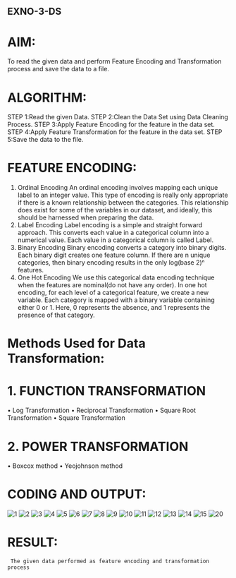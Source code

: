 ## EXNO-3-DS

# AIM:
To read the given data and perform Feature Encoding and Transformation process and save the data to a file.

# ALGORITHM:
STEP 1:Read the given Data.
STEP 2:Clean the Data Set using Data Cleaning Process.
STEP 3:Apply Feature Encoding for the feature in the data set.
STEP 4:Apply Feature Transformation for the feature in the data set.
STEP 5:Save the data to the file.

# FEATURE ENCODING:
1. Ordinal Encoding
An ordinal encoding involves mapping each unique label to an integer value. This type of encoding is really only appropriate if there is a known relationship between the categories. This relationship does exist for some of the variables in our dataset, and ideally, this should be harnessed when preparing the data.
2. Label Encoding
Label encoding is a simple and straight forward approach. This converts each value in a categorical column into a numerical value. Each value in a categorical column is called Label.
3. Binary Encoding
Binary encoding converts a category into binary digits. Each binary digit creates one feature column. If there are n unique categories, then binary encoding results in the only log(base 2)ⁿ features.
4. One Hot Encoding
We use this categorical data encoding technique when the features are nominal(do not have any order). In one hot encoding, for each level of a categorical feature, we create a new variable. Each category is mapped with a binary variable containing either 0 or 1. Here, 0 represents the absence, and 1 represents the presence of that category.

# Methods Used for Data Transformation:
  # 1. FUNCTION TRANSFORMATION
• Log Transformation
• Reciprocal Transformation
• Square Root Transformation
• Square Transformation
  # 2. POWER TRANSFORMATION
• Boxcox method
• Yeojohnson method

# CODING AND OUTPUT:
![1](https://github.com/user-attachments/assets/2a2295f0-649b-4fe6-af2e-88d9cf0f32ec)
![2](https://github.com/user-attachments/assets/0cb2b6d3-3766-463d-8dc6-b9e311f30dec)
![3](https://github.com/user-attachments/assets/285a8fd2-c338-4c54-a7b4-98e849964913)
![4](https://github.com/user-attachments/assets/ec779996-3c27-4db3-8b5c-2014ab470bea)
![5](https://github.com/user-attachments/assets/44d8ddf8-5489-46a9-a15c-d64ee2f9a2bd)
![6](https://github.com/user-attachments/assets/e13467ac-5335-4787-a533-177723eaadea)
![7](https://github.com/user-attachments/assets/f28ce69e-9985-4ffa-af01-fd680f416e4a)
![8](https://github.com/user-attachments/assets/dcdfcdf5-8143-4c02-ae71-a4b06257ee31)
![9](https://github.com/user-attachments/assets/f61ef3be-ef37-4084-9e6f-a44067b55e4d)
![10](https://github.com/user-attachments/assets/ae5c0d95-4b00-4ccd-8437-5bd7034df732)
![11](https://github.com/user-attachments/assets/ac0e8284-d70f-436d-9ecc-dc6805f5ace1)
![12](https://github.com/user-attachments/assets/4aebab52-131c-4c37-b1f8-d81c5577a206)
![13](https://github.com/user-attachments/assets/01d2f674-d345-4c3f-85cf-9ac94ac3fe2a)
![14](https://github.com/user-attachments/assets/d5cd2d8b-4afe-4d83-8df2-987960dc9e72)
![15](https://github.com/user-attachments/assets/a8dc2bce-ef41-4c93-957e-5dd4678cb125)
![20](https://github.com/user-attachments/assets/e2ee4389-ff13-462a-961c-ea7ed875afe0)

# RESULT:
     The given data performed as feature encoding and transformation process 

       
